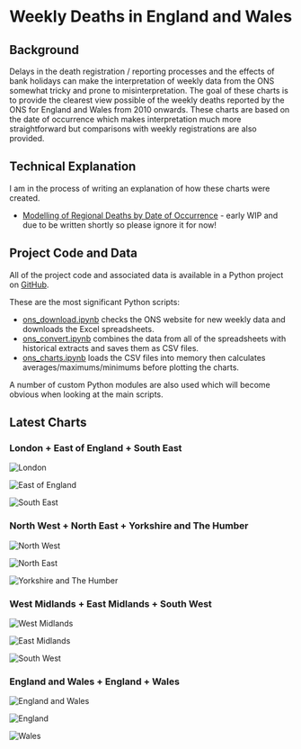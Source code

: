 # Weekly Deaths in England and Wales

## Background

Delays in the death registration / reporting processes and the effects of bank holidays can make the interpretation of weekly data from the ONS somewhat tricky and prone to misinterpretation. The goal of these charts is to provide the clearest view possible of the weekly deaths reported by the ONS for England and Wales from 2010 onwards. These charts are based on the date of occurrence which makes interpretation much more straightforward but comparisons with weekly registrations are also provided.



## Technical Explanation

I am in the process of writing an explanation of how these charts were created.

- [Modelling of Regional Deaths by Date of Occurrence](../modelling-regional-occurrences/README.md) - early WIP and due to be written shortly so please ignore it for now!



## Project Code and Data

All of the project code and associated data is available in a Python project on [GitHub](https://github.com/Logiqx/covid-stats).

These are the most significant Python scripts:

- [ons_download.ipynb](https://github.com/Logiqx/covid-stats/blob/master/python/ons_download.ipynb) checks the ONS website for new weekly data and downloads the Excel spreadsheets.
- [ons_convert.ipynb](https://github.com/Logiqx/covid-stats/blob/master/python/ons_convert.ipynb) combines the data from all of the spreadsheets with historical extracts and saves them as CSV files.
- [ons_charts.ipynb](https://github.com/Logiqx/covid-stats/blob/master/python/) loads the CSV files into memory then calculates averages/maximums/minimums before plotting the charts.

A number of custom Python modules are also used which will become obvious when looking at the main scripts.




## Latest Charts

### London + East of England + South East

![London](london.png)

![East of England](east_england.png)

![South East](south_east.png)


### North West + North East + Yorkshire and The Humber
![North West](north_west.png)

![North East](north_east.png)

![Yorkshire and The Humber](yorkshire_humber.png)


### West Midlands + East Midlands + South West
![West Midlands](west_midlands.png)

![East Midlands](east_midlands.png)

![South West](south_west.png)


### England and Wales + England + Wales

![England and Wales](england_wales.png)

![England](england.png)

![Wales](wales.png)

